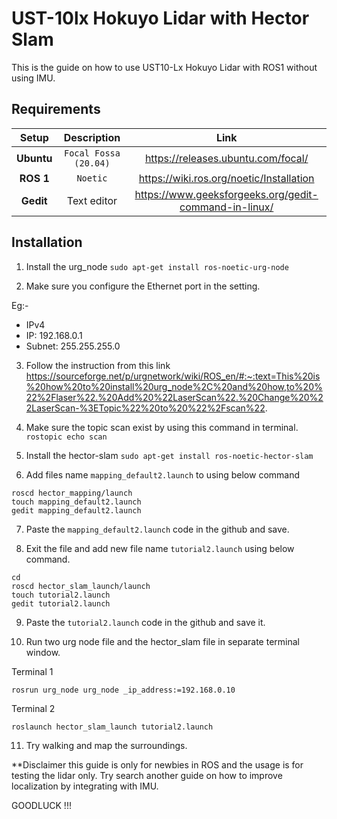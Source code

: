 
# UST-10lx Hokuyo Lidar with Hector Slam
This is the guide on how to use UST10-Lx Hokuyo Lidar with ROS1 without using IMU.


## Requirements
 
Setup | Description | Link
:----------: | :----: | :----------:
**Ubuntu**|`Focal Fossa (20.04)`  | https://releases.ubuntu.com/focal/
**ROS 1** |`Noetic` | https://wiki.ros.org/noetic/Installation
**Gedit** | Text editor | https://www.geeksforgeeks.org/gedit-command-in-linux/









## Installation

1. Install the urg_node
`sudo apt-get install ros-noetic-urg-node` 

2. Make sure you configure the Ethernet port in the setting. 

Eg:-
 - IPv4 
 - IP: 192.168.0.1
 - Subnet: 255.255.255.0


3. Follow the instruction from this link https://sourceforge.net/p/urgnetwork/wiki/ROS_en/#:~:text=This%20is%20how%20to%20install%20urg_node%2C%20and%20how,to%20%22%2Flaser%22.%20Add%20%22LaserScan%22.%20Change%20%22LaserScan-%3ETopic%22%20to%20%22%2Fscan%22.


4. Make sure the topic scan exist by using this command in terminal.
` rostopic echo scan`

5. Install the hector-slam 
`sudo apt-get install ros-noetic-hector-slam`

6. Add files name `mapping_default2.launch` to using below command
``````
roscd hector_mapping/launch
touch mapping_default2.launch
gedit mapping_default2.launch

``````
7. Paste the `mapping_default2.launch` code in the github and save.

8. Exit the file and add new file name `tutorial2.launch` using below command.

```````
cd
roscd hector_slam_launch/launch
touch tutorial2.launch
gedit tutorial2.launch
````````

9. Paste the `tutorial2.launch` code in the github and save it.

10. Run two urg node file and the hector_slam file in separate terminal window.

Terminal 1
````
rosrun urg_node urg_node _ip_address:=192.168.0.10
`````

Terminal 2 
`````
roslaunch hector_slam_launch tutorial2.launch
`````

11. Try walking and map the surroundings.



 
**Disclaimer this guide is only for newbies in ROS and the usage is for testing the lidar only. Try search another guide on how to improve localization by integrating with IMU.


GOODLUCK !!!
